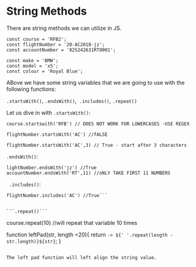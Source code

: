 # String Methods

There are string methods we can utilize in JS.

```
const course = 'RFB2';
const flightNumber = '20-AC2018-jz';
const accountNumber = '825242631RT0001';

const make = 'BMW';
const model = 'x5';
const colour = 'Royal Blue';

```

ABove we have some string variables that we are going to use with the following functions:

```.startsWith()```, ```.endsWith()```,``` .includes()```, ```.repeat()```

Let us dive in with ```.startsWith()```:

```
course.startswith('RFB') // DOES NOT WORK FOR LOWERCASES -USE REGEX

flightNumber.startsWith('AC') //fALSE

flightNumber.startsWith('AC',3) // True - start after 3 characters 

```

```.endsWith()```:
```
lightNumber.endsWith('jz') //True
accountNumber.endsWith('RT',11) //oNLY TAKE FIRST 11 NUMBERS

```

``` .includes()```:
```
flightNumber.includes('AC') //True```


```.repeat()```
```
course.repeat(10) //will repeat that variable 10 times


function leftPad(str, length =20){
  return `-> ${' '.repeat(length - str.length)}${str}`;
}


```

The left pad function will left align the string value.
